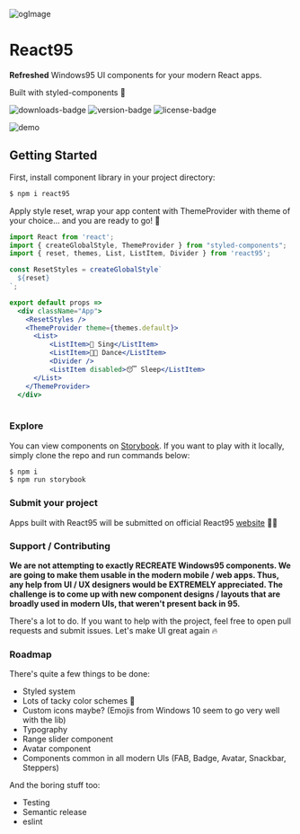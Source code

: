 ![ogImage](https://user-images.githubusercontent.com/28541613/56097057-f741f380-5eef-11e9-8296-92c4dc6e853d.png)

# React95
**Refreshed** Windows95 UI components for your modern React apps. 

Built with styled-components 💅

![downloads-badge](https://flat.badgen.net/npm/dt/react95)
![version-badge](https://flat.badgen.net/npm/v/react95)
![license-badge](https://flat.badgen.net/npm/license/react95)

![demo](https://user-images.githubusercontent.com/28541613/56099388-7513f800-5f0c-11e9-893b-532eded39f92.png)

## Getting Started
First, install component library in your project directory: 
```sh
$ npm i react95
```
Apply style reset, wrap your app content with ThemeProvider with theme of your choice... and you are ready to go! 🚀
```jsx
import React from 'react';
import { createGlobalStyle, ThemeProvider } from "styled-components";
import { reset, themes, List, ListItem, Divider } from 'react95';

const ResetStyles = createGlobalStyle`
  ${reset}
`;

export default props =>
  <div className="App">
    <ResetStyles />
    <ThemeProvider theme={themes.default}>
      <List>
          <ListItem>🎤 Sing</ListItem>
          <ListItem>💃🏻 Dance</ListItem>
          <Divider />
          <ListItem disabled>😴 Sleep</ListItem>
      </List>
    </ThemeProvider>
  </div>
  
```

### Explore
You can view components on [Storybook](https://arturbien.github.io/React95/). If you want to play with it locally, simply clone the repo and run commands below:
```sh
$ npm i 
$ npm run storybook
```
### Submit your project
Apps built with React95 will be submitted on official React95 [website](https://react95.io) 🤟🏻

### Support / Contributing
**We are not attempting to exactly RECREATE Windows95 components. We are going to make them usable in the modern mobile / web apps. 
Thus, any help from UI / UX designers would be EXTREMELY appreciated. The challenge is to come up with new component designs / layouts that are broadly used in modern UIs, that weren't present back in 95.**

There's a lot to do. If you want to help with the project, feel free to open pull requests and submit issues. Let's make UI great again 🔥 

### Roadmap
There's quite a few things to be done:
- Styled system
- Lots of tacky color schemes 🌈
- Custom icons maybe? (Emojis from Windows 10 seem to go very well with the lib)
- Typography
- Range slider component
- Avatar component
- Components common in all modern UIs (FAB, Badge, Avatar, Snackbar, Steppers)

And the boring stuff too:
- Testing
- Semantic release
- eslint
